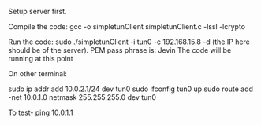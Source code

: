Setup server first.

Compile the code: gcc -o simpletunClient simpletunClient.c -lssl -lcrypto

Run the code: sudo ./simpletunClient -i tun0 -c 192.168.15.8 -d (the IP here should be of the server).
PEM pass phrase is: Jevin
The code will be running at this point

On other terminal:

sudo ip addr add 10.0.2.1/24 dev tun0
sudo ifconfig tun0 up
sudo route add -net 10.0.1.0 netmask 255.255.255.0 dev tun0

To test- ping 10.0.1.1
